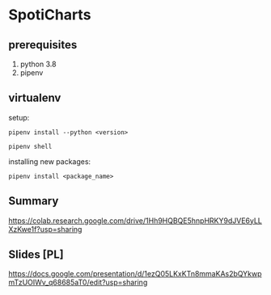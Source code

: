 # SpotiCharts

## prerequisites

1. python 3.8
2. pipenv 

## virtualenv

setup: 

```pipenv install --python <version>``` 

```pipenv shell```

installing new packages:

```pipenv install <package_name>```


## Summary
https://colab.research.google.com/drive/1Hh9HQBQE5hnpHRKY9dJVE6yLLXzKwe1f?usp=sharing

## Slides [PL]
https://docs.google.com/presentation/d/1ezQ05LKxKTn8mmaKAs2bQYkwpmTzUOIWv_q68685aT0/edit?usp=sharing
